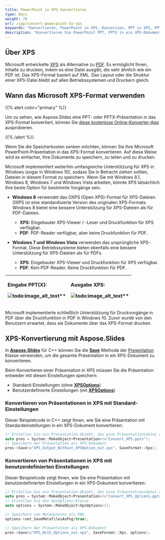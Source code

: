 ```yaml
---
title: PowerPoint in XPS konvertieren
type: docs
weight: 70
url: /cpp/convert-powerpoint-to-xps
keywords: "Konvertieren, PowerPoint in XPS, Konversion, PPT in XPS, PPTX in XPS"
description: "Konvertieren Sie PowerPoint PPT, PPTX in ein XPS-Dokument mit der Aspose.Slides API."
---
```


## **Über XPS**
Microsoft entwickelte [XPS](https://docs.fileformat.com/page-description-language/xps/) als Alternative zu [PDF](https://docs.fileformat.com/pdf/). Es ermöglicht Ihnen, Inhalte zu drucken, indem es eine Datei ausgibt, die sehr ähnlich wie ein PDF ist. Das XPS-Format basiert auf XML. Das Layout oder die Struktur einer XPS-Datei bleibt auf allen Betriebssystemen und Druckern gleich.

## Wann das Microsoft XPS-Format verwenden

{{% alert color="primary" %}}

Um zu sehen, wie Aspose.Slides eine PPT- oder PPTX-Präsentation in das XPS-Format konvertiert, können Sie [diese kostenlose Online-Konverter-App](https://products.aspose.app/slides/conversion) ausprobieren.

{{% /alert %}}

Wenn Sie die Speicherkosten senken möchten, können Sie Ihre Microsoft PowerPoint-Präsentation in das XPS-Format konvertieren. Auf diese Weise wird es einfacher, Ihre Dokumente zu speichern, zu teilen und zu drucken.

Microsoft implementiert weiterhin umfangreiche Unterstützung für XPS in Windows (sogar in Windows 10), sodass Sie in Betracht ziehen sollten, Dateien in diesem Format zu speichern. Wenn Sie mit Windows 8.1, Windows 8, Windows 7 und Windows Vista arbeiten, könnte XPS tatsächlich Ihre beste Option für bestimmte Vorgänge sein.

- **Windows 8** verwendet das OXPS (Open XPS)-Format für XPS-Dateien. OXPS ist eine standardisierte Version des originalen XPS-Formats. Windows 8 bietet eine bessere Unterstützung für XPS-Dateien als für PDF-Dateien.
  - **XPS:** Eingebauter XPS-Viewer / -Leser und Druckfunktion für XPS verfügbar.
  - **PDF**: PDF-Reader verfügbar, aber keine Druckfunktion für PDF.

- **Windows 7 und Windows Vista** verwenden das ursprüngliche XPS-Format. Diese Betriebssysteme bieten ebenfalls eine bessere Unterstützung für XPS-Dateien als für PDFs.
  - **XPS**: Eingebauter XPS-Viewer und Druckfunktion für XPS verfügbar.
  - **PDF**: Kein PDF-Reader. Keine Druckfunktion für PDF.

|<p>**Eingabe PPT(X):</p><p>**![todo:image_alt_text](convert-powerpoint-ppt-and-pptx-to-microsoft-xps-document_1.png)**</p>|<p>**Ausgabe XPS:</p><p>**![todo:image_alt_text](convert-powerpoint-ppt-and-pptx-to-microsoft-xps-document_2.png)**</p>|
| :- | :- |

Microsoft implementierte schließlich Unterstützung für Druckvorgänge in PDF über die Druckfunktion in PDF in Windows 10. Zuvor wurde von den Benutzern erwartet, dass sie Dokumente über das XPS-Format drucken.

## XPS-Konvertierung mit Aspose.Slides

In [**Aspose.Slides**](https://products.aspose.com/slides/cpp/) für C++ können Sie die [**Save**](https://reference.aspose.com/slides/cpp/class/aspose.slides.presentation#afcd59ec697bf05c10f78c3869de2ec9e) Methode der [Presentation](https://reference.aspose.com/slides/cpp/class/aspose.slides.presentation) Klasse verwenden, um die gesamte Präsentation in ein XPS-Dokument zu konvertieren.

Beim Konvertieren einer Präsentation in XPS müssen Sie die Präsentation entweder mit diesen Einstellungen speichern:

- Standard-Einstellungen (ohne [**XPSOptions**](https://reference.aspose.com/slides/cpp/class/aspose.slides.export.xps_options))
- Benutzerdefinierte Einstellungen (mit [**XPSOptions**](https://reference.aspose.com/slides/cpp/class/aspose.slides.export.xps_options))

### **Konvertieren von Präsentationen in XPS mit Standard-Einstellungen**

Dieser Beispielcode in C++ zeigt Ihnen, wie Sie eine Präsentation mit Standardeinstellungen in ein XPS-Dokument konvertieren:

``` cpp
// Erstellen Sie ein Presentation-Objekt, das eine Präsentationsdatei darstellt
auto pres = System::MakeObject<Presentation>(u"Convert_XPS.pptx");
// Speichern der Präsentation als XPS-Dokument
pres->Save(u"XPS_Output_Without_XPSOption_out.xps", SaveFormat::Xps);
```

### **Konvertieren von Präsentationen in XPS mit benutzerdefinierten Einstellungen**

Dieser Beispielcode zeigt Ihnen, wie Sie eine Präsentation mit benutzerdefinierten Einstellungen in ein XPS-Dokument konvertieren:

``` cpp
// Erstellen Sie ein Presentation-Objekt, das eine Präsentationsdatei darstellt
auto pres = System::MakeObject<Presentation>(u"Convert_XPS_Options.pptx");
// Erstellen Sie die XpsOptions-Klasse
auto options = System::MakeObject<XpsOptions>();

// Speichern von Metadateien als PNG
options->set_SaveMetafilesAsPng(true);

// Speichern der Präsentation als XPS-Dokument
pres->Save(u"XPS_With_Options_out.xps", SaveFormat::Xps, options);
```